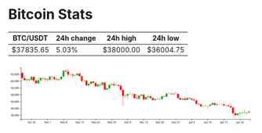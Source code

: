 # Bitcoin Stats

BTC/USDT|24h change|24h high|24h low|
|---|---|---|---|
|$37835.65|5.03%|$38000.00|$36004.75|

<img src="./chart.svg">
